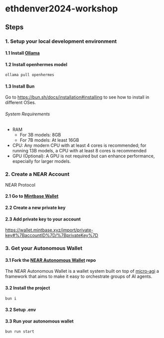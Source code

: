 # ethdenver2024-workshop

## Steps

### 1. Setup your local development environment

#### 1.1 Install [Ollama](https://ollama.com/)

#### 1.2 Install openhermes model

```sh
ollama pull openhermes
```

#### 1.3 Install Bun

Go to https://bun.sh/docs/installation#installing to see how to install in different OSes.

###### System Requirements

- RAM
  - For 3B models: 8GB
  - For 7B models: At least 16GB
- CPU: Any modern CPU with at least 4 cores is recommended; for running 13B models, a CPU with at least 8 cores is recommended
- GPU (Optional): A GPU is not required but can enhance performance, especially for larger models.

### 2. Create a NEAR Account

NEAR Protocol 

#### 2.1 Go to [Mintbase Wallet](https://wallet.mintbase.xyz)

#### 2.2 Create a new private key

#### 2.3 Add private key to your account

https://wallet.mintbase.xyz/import/private-key#%7BaccountID%7D/%7BprivateKey%7D

### 3. Get your Autonomous Wallet

#### 3.1 Fork the [NEAR Autonomous Wallet](https://github.com/microchipgnu/near-autonomous-wallet) repo

The NEAR Autonomous Wallet is a wallet system built on top of [micro-agi](https://github.com/microchipgnu/micro-agi) a framework that aims to make it easy to orchestrate groups of AI agents.

#### 3.2 Install the project

```sh
bun i
```

#### 3.2 Setup .env

#### 3.3 Run your autonomous wallet

```sh
bun run start
```
